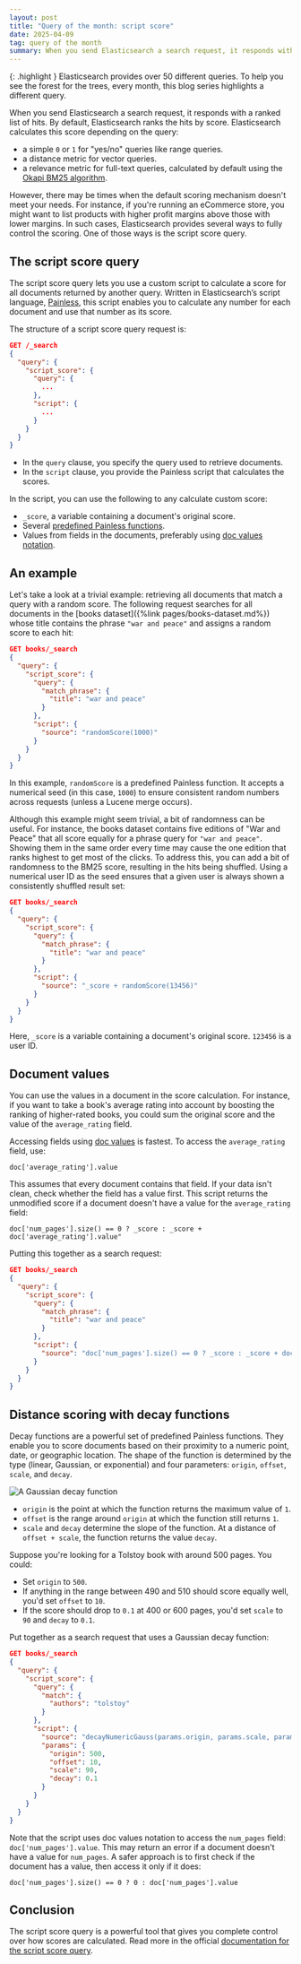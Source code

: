 ```yaml
---
layout: post
title: "Query of the month: script score"
date: 2025-04-09
tag: query of the month
summary: When you send Elasticsearch a search request, it responds with a ranked list of hits. By default, Elasticsearch ranks the hits by score. The script score query gives you complete control over how these scores are calculated.
---
```


{: .highlight }
Elasticsearch provides over 50 different queries. To help you see the forest for the trees, every month, this blog series highlights a different query.

When you send Elasticsearch a search request, it responds with a ranked list of hits. By default, Elasticsearch ranks the hits by score. Elasticsearch calculates this score depending on the query:

* a simple `0` or `1` for "yes/no" queries like range queries.
* a distance metric for vector queries.
* a relevance metric for full-text queries, calculated by default using the [Okapi BM25 algorithm](https://link.es24h.com/7970).

However, there may be times when the default scoring mechanism doesn't meet your needs. For instance, if you're running an eCommerce store, you might want to list products with higher profit margins above those with lower margins. In such cases, Elasticsearch provides several ways to fully control the scoring. One of those ways is the script score query.

## The script score query

The script score query lets you use a custom script to calculate a score for all documents returned by another query. Written in Elasticsearch’s script language, [Painless](https://link.es24h.com/a955), this script enables you to calculate any number for each document and use that number as its score.

The structure of a script score query request is:

```json
GET /_search
{
  "query": {
    "script_score": {
      "query": {
        ...
      },
      "script": {
        ...
      }
    }
  }
}
```

* In the `query` clause, you specify the query used to retrieve documents. 
* In the `script` clause, you provide the Painless script that calculates the scores.

In the script, you can use the following to any calculate custom score:

* `_score`, a variable containing a document's original score.
* Several [predefined Painless functions](https://link.es24h.com/ba77).
* Values from fields in the documents, preferably using [doc values notation](https://link.es24h.com/0b4e).

## An example

Let's take a look at a trivial example: retrieving all documents that match a query with a random score. The following request searches for all documents in the [books dataset]({%link pages/books-dataset.md%}) whose title contains the phrase `"war and peace"` and assigns a random score to each hit:

```json
GET books/_search
{
  "query": {
    "script_score": {
      "query": {
        "match_phrase": {
          "title": "war and peace"
        }
      },
      "script": {
        "source": "randomScore(1000)"
      }
    }
  }
}
```

In this example, `randomScore` is a predefined Painless function. It accepts a numerical seed (in this case, `1000`) to ensure consistent random numbers across requests (unless a Lucene merge occurs).

Although this example might seem trivial, a bit of randomness can be useful. For instance, the books dataset contains five editions of "War and Peace" that all score equally for a phrase query for `"war and peace"`. Showing them in the same order every time may cause the one edition that ranks highest to get most of the clicks. To address this, you can add a bit of randomness to the BM25 score, resulting in the hits being shuffled. Using a numerical user ID as the seed ensures that a given user is always shown a consistently shuffled result set:

```json
GET books/_search
{
  "query": {
    "script_score": {
      "query": {
        "match_phrase": {
          "title": "war and peace"
        }
      },
      "script": {
        "source": "_score + randomScore(13456)"
      }
    }
  }
}
```

Here, `_score` is a variable containing a document's original score. `123456` is a user ID.

## Document values

You can use the values in a document in the score calculation. For instance, if you want to take a book's average rating into account by boosting the ranking of higher-rated books, you could sum the original score and the value of the `average_rating` field.

Accessing fields using [doc values](https://link.es24h.com/0b4e) is fastest. To access the `average_rating` field, use:

```
doc['average_rating'].value
```

This assumes that every document contains that field. If your data isn't clean, check whether the field has a value first. This script returns the unmodified score if a document doesn't have a value for the `average_rating` field:

```
doc['num_pages'].size() == 0 ? _score : _score + doc['average_rating'].value"
```

Putting this together as a search request:

```json
GET books/_search
{
  "query": {
    "script_score": {
      "query": {
        "match_phrase": {
          "title": "war and peace"
        }
      },
      "script": {
        "source": "doc['num_pages'].size() == 0 ? _score : _score + doc['average_rating'].value"
      }
    }
  }
}
```

## Distance scoring with decay functions

Decay functions are a powerful set of predefined Painless functions. They enable you  to score documents based on their proximity to a numeric point, date, or geographic location. The shape of the function is determined by the type (linear, Gaussian, or exponential) and four parameters: `origin`, `offset`, `scale`, and `decay`.

![A Gaussian decay function](/assets/images/blogs/gaussian-decay.png)

* `origin` is the point at which the function returns the maximum value of `1`.
* `offset` is the range around `origin` at which the function still returns `1`.
* `scale` and `decay` determine the slope of the function. At a distance of `offset + scale`, the function returns the value `decay`.

Suppose you're looking for a Tolstoy book with around 500 pages. You could:

* Set `origin` to `500`. 
* If anything in the range between 490 and 510 should score equally well, you'd set `offset` to `10`.
*  If the score should drop to `0.1` at 400 or 600 pages, you'd set `scale` to `90` and `decay` to `0.1`. 

Put together as a search request that uses a Gaussian decay function:

```json
GET books/_search
{
  "query": {
    "script_score": {
      "query": {
        "match": {
          "authors": "tolstoy"
        }
      },
      "script": {
        "source": "decayNumericGauss(params.origin, params.scale, params.offset, params.decay, doc['num_pages'].value)",
        "params": {
          "origin": 500,
          "offset": 10,
          "scale": 90,
          "decay": 0.1
        }
      }
    }
  }
}
```

Note that the script uses doc values notation to access the `num_pages` field: `doc['num_pages'].value`. This may return an error if a document doesn't have a value for `num_pages`. A safer approach is to first check if the document has a value, then access it only if it does:

```
doc['num_pages'].size() == 0 ? 0 : doc['num_pages'].value
```

## Conclusion

The script score query is a powerful tool that gives you complete control over how scores are calculated. Read more in the official [documentation for the script score query](https://link.es24h.com/9c41).
